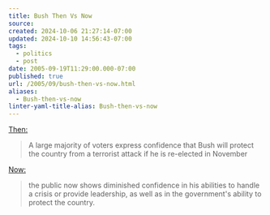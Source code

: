 ```yaml
---
title: Bush Then Vs Now
source: 
created: 2024-10-06 21:27:14-07:00
updated: 2024-10-10 14:56:43-07:00
tags:
  - politics
  - post
date: 2005-09-19T11:29:00.000-07:00
published: true
url: /2005/09/bush-then-vs-now.html
aliases:
  - Bush-then-vs-now
linter-yaml-title-alias: Bush-then-vs-now
---
```



[Then:](https://www.cbsnews.com/stories/2004/03/15/opinion/polls/main606465.shtml)  
  

>   
> A large majority of voters express confidence that Bush will protect the country from a terrorist attack if he is re-elected in November  

  
  
[Now:](https://www.cbsnews.com/stories/2005/09/08/opinion/polls/main824591.shtml)  
  

>   
> the public now shows diminished confidence in his abilities to handle a crisis or provide leadership, as well as in the government's ability to protect the country.